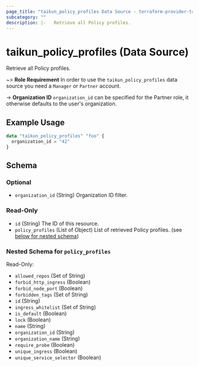 ```yaml
---
page_title: "taikun_policy_profiles Data Source - terraform-provider-taikun"
subcategory: ""
description: |-   Retrieve all Policy profiles.
---
```


# taikun_policy_profiles (Data Source)

Retrieve all Policy profiles.

~> **Role Requirement** In order to use the `taikun_policy_profiles` data source you need a `Manager` or `Partner` account.

-> **Organization ID** `organization_id` can be specified for the Partner role, it otherwise defaults to the user's organization.

## Example Usage

```terraform
data "taikun_policy_profiles" "foo" {
  organization_id = "42"
}
```

<!-- schema generated by tfplugindocs -->
## Schema

### Optional

- `organization_id` (String) Organization ID filter.

### Read-Only

- `id` (String) The ID of this resource.
- `policy_profiles` (List of Object) List of retrieved Policy profiles. (see [below for nested schema](#nestedatt--policy_profiles))

<a id="nestedatt--policy_profiles"></a>
### Nested Schema for `policy_profiles`

Read-Only:

- `allowed_repos` (Set of String)
- `forbid_http_ingress` (Boolean)
- `forbid_node_port` (Boolean)
- `forbidden_tags` (Set of String)
- `id` (String)
- `ingress_whitelist` (Set of String)
- `is_default` (Boolean)
- `lock` (Boolean)
- `name` (String)
- `organization_id` (String)
- `organization_name` (String)
- `require_probe` (Boolean)
- `unique_ingress` (Boolean)
- `unique_service_selector` (Boolean)


